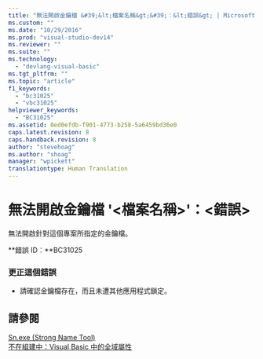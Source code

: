 ```yaml
---
title: "無法開啟金鑰檔 &#39;&lt;檔案名稱&gt;&#39;：&lt;錯誤&gt; | Microsoft Docs"
ms.custom: ""
ms.date: "10/29/2016"
ms.prod: "visual-studio-dev14"
ms.reviewer: ""
ms.suite: ""
ms.technology: 
  - "devlang-visual-basic"
ms.tgt_pltfrm: ""
ms.topic: "article"
f1_keywords: 
  - "bc31025"
  - "vbc31025"
helpviewer_keywords: 
  - "BC31025"
ms.assetid: 0ed0efdb-f901-4773-b258-5a6459bd36e0
caps.latest.revision: 8
caps.handback.revision: 8
author: "stevehoag"
ms.author: "shoag"
manager: "wpickett"
translationtype: Human Translation
---
```

# 無法開啟金鑰檔 &#39;&lt;檔案名稱&gt;&#39;：&lt;錯誤&gt;
無法開啟針對這個專案所指定的金鑰檔。  
  
 **錯誤 ID︰**BC31025  
  
### 更正這個錯誤  
  
-   請確認金鑰檔存在，而且未遭其他應用程式鎖定。  
  
## 請參閱  
 [Sn.exe \(Strong Name Tool\)](../Topic/Sn.exe%20\(Strong%20Name%20Tool\).md)   
 [不在組建中：Visual Basic 中的全域屬性](http://msdn.microsoft.com/zh-tw/253a32d8-1531-4504-b687-088554ab71d2)